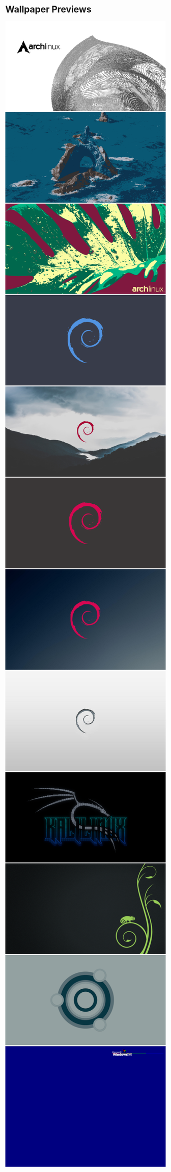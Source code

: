 # Wallpaper Previews

<img src="001-arch.png" alt=""/>
<img src="002-arch.png" alt=""/>
<img src="003-arch.png" alt=""/>
<img src="004-debian.png" alt=""/>
<img src="005-debian.png" alt=""/>
<img src="006-debian.png" alt=""/>
<img src="007-debian.png" alt=""/>
<img src="008-debian.png" alt=""/>
<img src="009-kali.png" alt=""/>
<img src="010-open-suse.png" alt=""/>
<img src="011-ubuntu.png" alt=""/>
<img src="012-windows.png" alt=""/>
